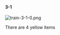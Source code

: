 #### 3-1
![train-3-1-0.png](https://github.com/lil-lab/nlvr/raw/master/nlvr/train/images/3/train-3-1-0.png "train-3-1-0.png")

There are 4 yellow items